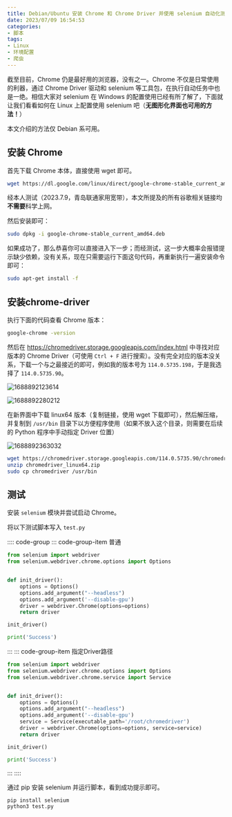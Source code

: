 ```yaml
---
title: Debian/Ubuntu 安装 Chrome 和 Chrome Driver 并使用 selenium 自动化测试
date: 2023/07/09 16:54:53
categories:
- 脚本
tags:
- Linux
- 环境配置
- 爬虫
---
```


截至目前，Chrome 仍是最好用的浏览器，没有之一。Chrome 不仅是日常使用的利器，通过 Chrome Driver 驱动和 selenium 等工具包，在执行自动任务中也是一绝。相信大家对 selenium 在 Windows 的配置使用已经有所了解了，下面就让我们看看如何在 Linux 上配置使用 selenium 吧（**无图形化界面也可用的方法！**）

本文介绍的方法仅 Debian 系可用。

## 安装 Chrome

首先下载 Chrome 本体，直接使用 wget 即可。

```bash
wget https://dl.google.com/linux/direct/google-chrome-stable_current_amd64.deb
```

经本人测试（2023.7.9，青岛联通家用宽带），本文所提及的所有谷歌相关链接均**不需要**科学上网。

然后安装即可：

```bash
sudo dpkg -i google-chrome-stable_current_amd64.deb
```

如果成功了，那么恭喜你可以直接进入下一步；而经测试，这一步大概率会报错提示缺少依赖，没有关系，现在只需要运行下面这句代码，再重新执行一遍安装命令即可：

```bash
sudo apt-get install -f
```

## 安装chrome-driver

执行下面的代码查看 Chrome 版本：

```bash
google-chrome -version
```

然后在 <https://chromedriver.storage.googleapis.com/index.html> 中寻找对应版本的 Chrome Driver（可使用 `Ctrl + F` 进行搜索）。没有完全对应的版本没关系，下载一个与之最接近的即可，例如我的版本号为 `114.0.5735.198`，于是我选择了 `114.0.5735.90`。

![1688892123614](https://cdn.yixiangzhilv.com/images/27c7574bbda34678488e91cf63dbf86a.png)

![1688892280212](https://cdn.yixiangzhilv.com/images/81139191d41e09324a8321ffc8fd6af2.png)

在新界面中下载 linux64 版本（复制链接，使用 wget 下载即可），然后解压缩，并复制到 `/usr/bin` 目录下以方便程序使用（如果不放入这个目录，则需要在后续的 Python 程序中手动指定 Driver 位置）

![1688892363032](https://cdn.yixiangzhilv.com/images/fc3bb2ca62da4677e9a5b1571a7d2445.png)

```bash
wget https://chromedriver.storage.googleapis.com/114.0.5735.90/chromedriver_linux64.zip
unzip chromedriver_linux64.zip
sudo cp chromedriver /usr/bin
```

## 测试

安装 `selenium` 模块并尝试启动 Chrome。

将以下测试脚本写入 `test.py`

:::: code-group
::: code-group-item 普通

```python
from selenium import webdriver
from selenium.webdriver.chrome.options import Options


def init_driver():
    options = Options()
    options.add_argument("--headless")
    options.add_argument('--disable-gpu')
    driver = webdriver.Chrome(options=options)
    return driver

init_driver()

print('Success')
```

:::
::: code-group-item 指定Driver路径

```python
from selenium import webdriver
from selenium.webdriver.chrome.options import Options
from selenium.webdriver.chrome.service import Service


def init_driver():
    options = Options()
    options.add_argument("--headless")
    options.add_argument('--disable-gpu')
    service = Service(executable_path='/root/chromedriver')
    driver = webdriver.Chrome(options=options, service=service)
    return driver

init_driver()

print('Success')
```

:::
::::

通过 pip 安装 selenium 并运行脚本，看到成功提示即可。

```bash
pip install selenium
python3 test.py
```
